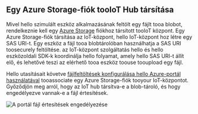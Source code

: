 ## <a name="associate-an-azure-storage-account-tooiot-hub"></a>Egy Azure Storage-fiók tooIoT Hub társítása

Mivel hello szimulált eszköz alkalmazásának feltölt egy fájlt tooa blobot, rendelkeznie kell egy [Azure Storage](../articles/storage/common/storage-create-storage-account.md#create-a-storage-account) fiókhoz társított tooIoT központ. Egy Azure Storage-fiók társítása az IoT-központ, hello IoT-központ hoz létre egy SAS URI-t. Egy eszköz a fájl tooa blobtárolóban használhatja a SAS URI toosecurely feltöltése. az IoT-központ szolgáltatás hello és hello eszközoldali SDK-k koordinálja hello folyamat, amely hello SAS URI-t állít elő, és lehetővé teszi az elérhető tooa eszköz toouse tooupload egy fájl.

Hello utasításait követve [fájlfeltöltések konfigurálása hello Azure-portál használatával](../articles/iot-hub/iot-hub-configure-file-upload.md) tooassociate egy Azure Storage-fiók tooyour IoT-központot. Győződjön meg arról, hogy az IoT hub társítva-e a blob-tároló, és hogy engedélyezve vannak-e a fájl értesítések.

![A portál fájl értesítések engedélyezése](media/iot-hub-associate-storage/enable-file-notifications.png)